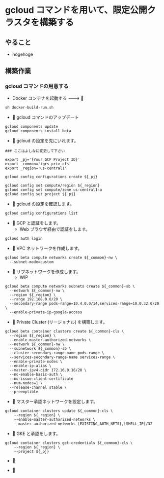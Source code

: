 # gcloud コマンドを用いて、限定公開クラスタを構築する

## やること

+ hogehoge

## 構築作業

### gcloud コマンドの用意する

+ Docker コンテナを起動する ---> :whale:

```
sh docker-build-run.sh
```

+ :whale: gcloud コマンドのアップデート

```
gcloud components update
gcloud components install beta
```

+ :whale: gcloud の設定を先にいれます。

```
### ここはよしなに変更して下さい

export _pj='{Your GCP Project ID}'
export _common='igrs-priv-cls'
export _region='us-central1'
```

```
gcloud config configurations create ${_pj}

gcloud config set compute/region ${_region}
gcloud config set compute/zone us-central1-a
gcloud config set project ${_pj}
```

+ :whale: gcloud の設定を確認します。

```
gcloud config configurations list
```

+ :whale: GCP と認証をします。
  + Web ブラウザ経由で認証をします。

```
gcloud auth login
```


+ :whale: VPC ネットワークを作成します。

```
gcloud beta compute networks create ${_common}-nw \
  --subnet-mode=custom
```

+ :whale: サブネットワークを作成します。
  + WIP

```
gcloud beta compute networks subnets create ${_common}-sb \
  --network ${_common}-nw \
  --region ${_region} \
  --range 192.168.0.0/20 \
  --secondary-range pods-range=10.4.0.0/14,services-range=10.0.32.0/20 \
  --enable-private-ip-google-access
```

+ :whale: Private Cluster (リージョナル) を構築します。

```
gcloud beta container clusters create ${_common}-cls \
  --region ${_region} \
  --enable-master-authorized-networks \
  --network ${_common}-nw \
  --subnetwork ${_common}-sb \
  --cluster-secondary-range-name pods-range \
  --services-secondary-range-name services-range \
  --enable-private-nodes \
  --enable-ip-alias \
  --master-ipv4-cidr 172.16.0.16/28 \
  --no-enable-basic-auth \
  --no-issue-client-certificate
  --num-nodes=1 \
  --release-channel stable \
  --preemptible
```

+ :whale: マスター承認ネットワークを設定します。

```
gcloud container clusters update ${_common}-cls \
    --region ${_region} \
    --enable-master-authorized-networks \
    --master-authorized-networks [EXISTING_AUTH_NETS],[SHELL_IP]/32
```

+ :whale: GKE と承認をします。

```
gcloud container clusters get-credentials ${_common}-cls \
    --region ${_region} \
    --project ${_pj}
```


+ :whale:



+ :whale:













